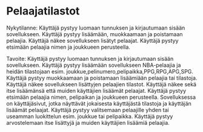 # Pelaajatilastot

Nykytilanne:
Käyttäjä pystyy luomaan tunnuksen ja kirjautumaan sisään sovellukseen.
Käyttäjä pystyy lisäämään, muokkaamaan ja poistamaan pelaajia.
Käyttäjä näkee sovellukseen lisätyt pelaajat.
Käyttäjä pystyy etsimään pelaajia nimen ja joukkueen perusteella.

Tavoite:
Käyttäjä pystyy luomaan tunnuksen ja kirjautumaan sisään sovellukseen.
Käyttäjä pystyy lisäämään sovellukseen NBA-pelaajia ja heidän tilastojaan esim. joukkue,pelinumero,pelipaikka,PPG,RPG,APG,SPG. Käyttäjä pystyy muokkaamaan ja poistamaan lisäämiään pelaajia tai tilastoja.
Käyttäjä näkee sovellukseen lisättyjen pelaajien tilastot. Käyttäjä näkee sekä itse lisäämänsä että muiden käyttäjien lisäämät pelaajat.
Käyttäjä pystyy etsimään pelaajia nimen, pelipaikan ja joukkueen perusteella.
Sovelluksessa on käyttäjäsivut, jotka näyttävät jokaisesta käyttäjästä tilastoja ja käyttäjän lisäämät pelaajat.
Käyttäjä pystyy valitsemaan pelaajille yhden tai useamman luokittelun esim. joukkue tai pelipaikka.
Käyttäjä pystyy arvostelemaan itse lisättyjä ja muiden käyttäjien lisäämiä pelaajia.
